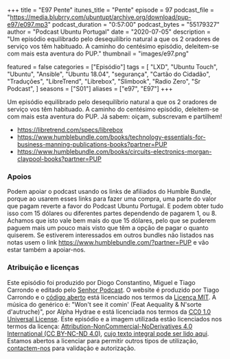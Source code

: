 +++
title = "E97 Pente"
itunes_title = "Pente"
episode = 97
podcast_file = "https://media.blubrry.com/ubuntupt/archive.org/download/pup-e97/e097.mp3"
podcast_duration = "0:57:00"
podcast_bytes = "55179327"
author = "Podcast Ubuntu Portugal"
date = "2020-07-05"
description = "Um episódio equilibrado pelo desequilíbrio natural a que os 2 oradores de serviço vos têm habituado. A caminho do centésimo episódio, deleitem-se com mais esta aventura do PUP."
thumbnail = "images/e97.png"

featured = false
categories = ["Episódio"]
tags = [
  "LXD",
  "Ubuntu Touch",
  "Ubuntu",
  "Ansible",
  "Ubuntu 18.04",
  "segurança",
  "Cartão do Cidadão",
  "Traduções",
  "LibreTrend",
  "Librebox",
  "Slimbook",
  "Radio Zero",
  "Sr Podcast",
]
seasons = ["S01"]
aliases = ["e97", "E97"]
+++

Um episódio equilibrado pelo desequilíbrio natural a que os 2 oradores de serviço vos têm habituado. A caminho do centésimo episódio, deleitem-se com mais esta aventura do PUP.
Já sabem: oiçam, subscrevam e partilhem!

* https://libretrend.com/specs/librebox
* https://www.humblebundle.com/books/technology-essentials-for-business-manning-publications-books?partner=PUP
* https://www.humblebundle.com/books/circuits-electronics-morgan-claypool-books?partner=PUP


### Apoios
Podem apoiar o podcast usando os links de afiliados do Humble Bundle, porque ao usarem esses links para fazer uma compra, uma parte do valor que pagam reverte a favor do Podcast Ubuntu Portugal.
E podem obter tudo isso com 15 dólares ou diferentes partes dependendo de pagarem 1, ou 8.
Achamos que isto vale bem mais do que 15 dólares, pelo que se puderem paguem mais um pouco mais visto que têm a opção de pagar o quanto quiserem.
Se estiverem interessados em outros bundles não listados nas notas usem o link https://www.humblebundle.com/?partner=PUP e vão estar também a apoiar-nos.

### Atribuição e licenças
Este episódio foi produzido por Diogo Constantino, Miguel e Tiago Carrondo e editado pelo [Senhor Podcast](https://senhorpodcast.pt/).
O website é produzido por Tiago Carrondo e o [código aberto](https://gitlab.com/podcastubuntuportugal/website) está licenciado nos termos da [Licença MIT](https://gitlab.com/podcastubuntuportugal/website/main/LICENSE).
A música do genérico é: "Won't see it comin' (Feat Aequality & N'sorte d'autruche)", por Alpha Hydrae e está licenciada nos termos da [CC0 1.0 Universal License](https://creativecommons.org/publicdomain/zero/1.0/).
Este episódio e a imagem utilizada estão licenciados nos termos da licença: [Attribution-NonCommercial-NoDerivatives 4.0 International (CC BY-NC-ND 4.0)](https://creativecommons.org/licenses/by-nc-nd/4.0/), [cujo texto integral pode ser lido aqui](https://creativecommons.org/licenses/by-nc-nd/4.0/legalcode). Estamos abertos a licenciar para permitir outros tipos de utilização, [contactem-nos](https://podcastubuntuportugal.org/contactos) para validação e autorização.

